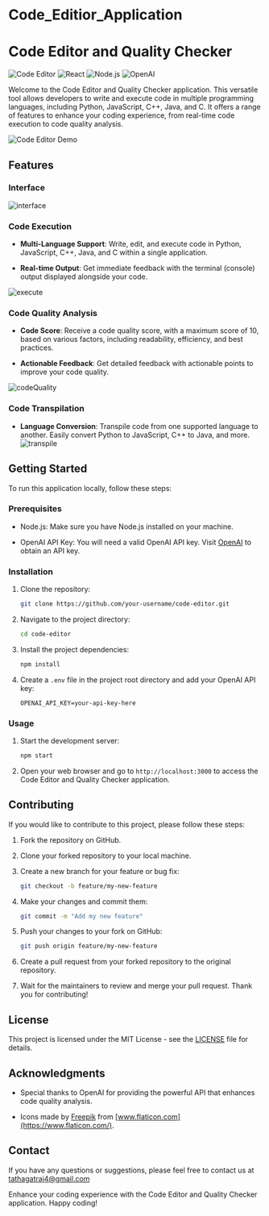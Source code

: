 # Code_Editior_Application


# Code Editor and Quality Checker

![Code Editor](https://img.shields.io/badge/Application-Code%20Editor-brightgreen)
![React](https://img.shields.io/badge/Framework-React-blue)
![Node.js](https://img.shields.io/badge/Backend-Node.js-green)
![OpenAI](https://img.shields.io/badge/API-OpenAI-orange)

Welcome to the Code Editor and Quality Checker application. This versatile tool allows developers to write and execute code in multiple programming languages, including Python, JavaScript, C++, Java, and C. It offers a range of features to enhance your coding experience, from real-time code execution to code quality analysis.

![Code Editor Demo](demo.gif)

## Features

### Interface

![interface](https://github.com/Tathagat017/Code_Editior_Application/assets/114250830/82fa984e-973c-4467-abdc-da6be0f6682b)

### Code Execution

- **Multi-Language Support**: Write, edit, and execute code in Python, JavaScript, C++, Java, and C within a single application.

- **Real-time Output**: Get immediate feedback with the terminal (console) output displayed alongside your code.

![execute](https://github.com/Tathagat017/Code_Editior_Application/assets/114250830/6bf294d5-b288-4b76-a440-233c057ae02e)

### Code Quality Analysis

- **Code Score**: Receive a code quality score, with a maximum score of 10, based on various factors, including readability, efficiency, and best practices.

- **Actionable Feedback**: Get detailed feedback with actionable points to improve your code quality.

![codeQuality](https://github.com/Tathagat017/Code_Editior_Application/assets/114250830/da99a123-01c5-41f5-9f81-dc9329b43bca)

### Code Transpilation

- **Language Conversion**: Transpile code from one supported language to another. Easily convert Python to JavaScript, C++ to Java, and more.
![transpile](https://github.com/Tathagat017/Code_Editior_Application/assets/114250830/81744f11-d159-41cc-909c-5270d2a7d99e)


## Getting Started

To run this application locally, follow these steps:

### Prerequisites

- Node.js: Make sure you have Node.js installed on your machine.

- OpenAI API Key: You will need a valid OpenAI API key. Visit [OpenAI](https://openai.com) to obtain an API key.

### Installation

1. Clone the repository:

   ```bash
   git clone https://github.com/your-username/code-editor.git
   ```

2. Navigate to the project directory:

   ```bash
   cd code-editor
   ```

3. Install the project dependencies:

   ```bash
   npm install
   ```

4. Create a `.env` file in the project root directory and add your OpenAI API key:

   ```
   OPENAI_API_KEY=your-api-key-here
   ```

### Usage

1. Start the development server:

   ```bash
   npm start
   ```

2. Open your web browser and go to `http://localhost:3000` to access the Code Editor and Quality Checker application.

## Contributing

If you would like to contribute to this project, please follow these steps:

1. Fork the repository on GitHub.

2. Clone your forked repository to your local machine.

3. Create a new branch for your feature or bug fix:

   ```bash
   git checkout -b feature/my-new-feature
   ```

4. Make your changes and commit them:

   ```bash
   git commit -m "Add my new feature"
   ```

5. Push your changes to your fork on GitHub:

   ```bash
   git push origin feature/my-new-feature
   ```

6. Create a pull request from your forked repository to the original repository.

7. Wait for the maintainers to review and merge your pull request. Thank you for contributing!

## License

This project is licensed under the MIT License - see the [LICENSE](LICENSE) file for details.

## Acknowledgments

- Special thanks to OpenAI for providing the powerful API that enhances code quality analysis.

- Icons made by [Freepik](https://www.freepik.com) from [www.flaticon.com](https://www.flaticon.com/).

## Contact

If you have any questions or suggestions, please feel free to contact us at tathagatraj4@gmail.com

Enhance your coding experience with the Code Editor and Quality Checker application. Happy coding!


